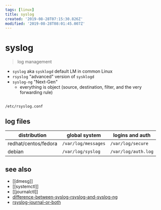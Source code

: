```yaml
---
tags: [linux]
title: syslog
created: '2019-08-28T07:15:30.826Z'
modified: '2019-08-28T08:01:45.007Z'
---
```


# syslog

> log management

- `syslog` aka `sysklogd` default LM in common Linux 
- `rsyslog` "advanced" version of `sysklogd`
- `syslog-ng` "Next-Gen"
  - everything is object (source, destination, filter, and the very forwarding rule)


##
`/etc/rsyslog.conf`

## log files
| distribution         | global system       | logins and auth     |
|--                    |--                   |--                   |
| redhat/centos/fedora | `/var/log/messages` | `/var/log/secure`   |
| debian               | `/var/log/syslog`   | `/var/log/auth.log` |


## see also
- [[dmesg]]
- [[systemctl]]
- [[journalctl]]
- [difference-between-syslog-rsyslog-and-syslog-ng](https://serverfault.com/a/692329/200496)
- [rsyslog-journal-or-both](https://albertomolina.wordpress.com/2017/12/30/rsyslog-journal-or-both/)
